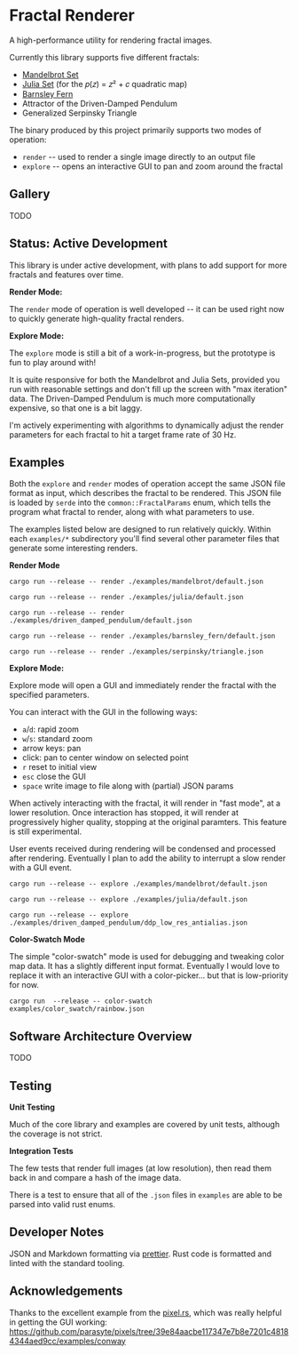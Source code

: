 # Fractal Renderer

A high-performance utility for rendering fractal images.

Currently this library supports five different fractals:

- [Mandelbrot Set](https://en.wikipedia.org/wiki/Mandelbrot_set)
- [Julia Set](https://en.wikipedia.org/wiki/Julia_set) (for the 𝑝(𝑧) = 𝑧² + 𝑐 quadratic map)
- [Barnsley Fern](https://en.wikipedia.org/wiki/Barnsley_fern)
- Attractor of the Driven-Damped Pendulum
- Generalized Serpinsky Triangle

The binary produced by this project primarily supports two modes of operation:

- `render` -- used to render a single image directly to an output file
- `explore` -- opens an interactive GUI to pan and zoom around the fractal

## Gallery

TODO

## Status: Active Development

This library is under active development, with plans to add support for more fractals and features over time.

**Render Mode:**

The `render` mode of operation is well developed -- it can be used right now to quickly generate high-quality fractal renders.

**Explore Mode:**

The `explore` mode is still a bit of a work-in-progress, but the prototype is fun to play around with!

It is quite responsive for both the Mandelbrot and Julia Sets, provided you run with reasonable settings and don't fill up the screen with "max iteration" data. The Driven-Damped Pendulum is much more computationally expensive, so that one is a bit laggy.

I'm actively experimenting with algorithms to dynamically adjust the render parameters for each fractal to hit a target frame rate of 30 Hz.

## Examples

Both the `explore` and `render` modes of operation accept the same JSON file format as input, which describes the fractal to be rendered. This JSON file is loaded by `serde` into the `common::FractalParams` enum, which tells the program what fractal to render, along with what parameters to use.

The examples listed below are designed to run relatively quickly. Within each `examples/*` subdirectory you'll find several other parameter files that generate some interesting renders.

**Render Mode**

```
cargo run --release -- render ./examples/mandelbrot/default.json
```

```
cargo run --release -- render ./examples/julia/default.json
```

```
cargo run --release -- render ./examples/driven_damped_pendulum/default.json
```

```
cargo run --release -- render ./examples/barnsley_fern/default.json
```

```
cargo run --release -- render ./examples/serpinsky/triangle.json
```

**Explore Mode:**

Explore mode will open a GUI and immediately render the fractal with the specified parameters.

You can interact with the GUI in the following ways:

- `a`/`d`: rapid zoom
- `w`/`s`: standard zoom
- arrow keys: pan
- click: pan to center window on selected point
- `r` reset to initial view
- `esc` close the GUI
- `space` write image to file along with (partial) JSON params

When actively interacting with the fractal, it will render in "fast mode", at a lower resolution. Once interaction has stopped, it will render at progressively higher quality, stopping at the original paramters. This feature is still experimental.

User events received during rendering will be condensed and processed after rendering. Eventually I plan to add the ability to interrupt a slow render with a GUI event.

```
cargo run --release -- explore ./examples/mandelbrot/default.json
```

```
cargo run --release -- explore ./examples/julia/default.json
```

```
cargo run --release -- explore ./examples/driven_damped_pendulum/ddp_low_res_antialias.json
```

**Color-Swatch Mode**

The simple "color-swatch" mode is used for debugging and tweaking color map data. It has a slightly different input format. Eventually I would love to replace it with an interactive GUI with a color-picker... but that is low-priority for now.

```
cargo run  --release -- color-swatch examples/color_swatch/rainbow.json
```

## Software Architecture Overview

TODO

## Testing

**Unit Testing**

Much of the core library and examples are covered by unit tests, although the coverage is not strict.

**Integration Tests**

The few tests that render full images (at low resolution), then read them back in and compare a hash of the image data.

There is a test to ensure that all of the `.json` files in `examples` are able to be parsed into valid rust enums.

## Developer Notes

JSON and Markdown formatting via [prettier](https://prettier.io/). Rust code is formatted and linted with the standard tooling.

## Acknowledgements

Thanks to the excellent example from the [pixel.rs](https://docs.rs/pixels), which was really helpful in getting the GUI working:
https://github.com/parasyte/pixels/tree/39e84aacbe117347e7b8e7201c48184344aed9cc/examples/conway
